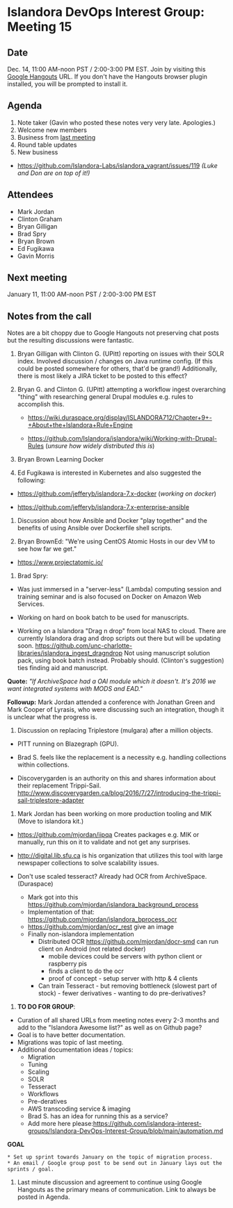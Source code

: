 # Islandora DevOps Interest Group: Meeting 15

## Date

Dec. 14, 11:00 AM-noon PST / 2:00-3:00 PM EST. Join by visiting this [Google Hangouts](https://hangouts.google.com/call/lolbuc2o2jbshdrhgenpazh2sae) URL. If you don't have the Hangouts browser plugin installed, you will be prompted to install it.

## Agenda

1. Note taker (Gavin who posted these notes very very late. Apologies.)
1. Welcome new members
1. Business from [last meeting](https://github.com/islandora-interest-groups/Islandora-DevOps-Interest-Group/blob/main/meetings/14.md)
1. Round table updates
1. New business
  * https://github.com/Islandora-Labs/islandora_vagrant/issues/119
  *(Luke and Don are on top of it!)*

## Attendees
* Mark Jordan
* Clinton Graham
* Bryan Gilligan
* Brad Spry
* Bryan Brown
* Ed Fugikawa
* Gavin Morris

## Next meeting

January 11, 11:00 AM-noon PST / 2:00-3:00 PM EST

## Notes from the call

Notes are a bit choppy due to Google Hangouts not preserving chat posts but the resulting discussions were fantastic.

1. Bryan Gilligan with Clinton G. (UPitt) reporting on issues with their SOLR index. Involved discussion / changes on Java runtime config. (If this could be posted somewhere for others, that'd be grand!) Additionally, there is most likely a JIRA ticket to be posted to this effect?

1. Bryan G. and Clinton G. (UPitt) attempting a workflow ingest overarching "thing" with researching general Drupal modules e.g. rules to accomplish this.
    * https://wiki.duraspace.org/display/ISLANDORA712/Chapter+9+-+About+the+Islandora+Rule+Engine

    * https://github.com/Islandora/islandora/wiki/Working-with-Drupal-Rules (*unsure how widely distributed this is*)

1. Bryan Brown Learning Docker

1. Ed Fugikawa is interested in Kubernetes and also suggested the following:

  * https://github.com/jefferyb/islandora-7.x-docker (*working on docker*)

  * https://github.com/jefferyb/islandora-7.x-enterprise-ansible

1. Discussion about how Ansible and Docker "play together" and the benefits of using Ansible over Dockerfile shell scripts.			

1. Bryan BrownEd: "We're using CentOS Atomic Hosts in our dev VM to see how far we get."

  * https://www.projectatomic.io/

1. Brad Spry:
  * Was just immersed in a "server-less" (Lambda) computing session and training seminar and is also focused on Docker on Amazon Web Services.

  * Working on hard on book batch to be used for manuscripts.

  * Working on a Islandora "Drag n drop" from local NAS to cloud. There are currently Islandora drag and drop scripts out there but will be updating soon. https://github.com/unc-charlotte-libraries/islandora_ingest_dragndrop
  Not using manuscript solution pack, using book batch instead. Probably should. (Clinton's suggestion) ties finding aid and manuscript.

  **Quote:** *"If ArchiveSpace had a OAI module which it doesn't. It's 2016 we want integrated systems with MODS and EAD."*

  **Followup:** Mark Jordan attended a conference with Jonathan Green and Mark Cooper of Lyrasis, who were discussing such an integration, though it is unclear what the progress is.

1. Discussion on replacing Triplestore (mulgara) after a million objects.

  * PITT running on Blazegraph (GPU).

  * Brad S. feels like the replacement is a necessity e.g. handling collections within collections.

  * Discoverygarden is an authority on this and shares information about their replacement Trippi-Sail. http://www.discoverygarden.ca/blog/2016/7/27/introducing-the-trippi-sail-triplestore-adapter

1. Mark Jordan has been working on more production tooling and MIK (Move to islandora kit.)

  * https://github.com/mjordan/iipqa Creates packages e.g. MIK or manually, run this on it to validate and not get any surprises.

  * http://digital.lib.sfu.ca is his organization that utilizes this tool with large newspaper collections to solve scalability issues.

  *	Don't use scaled tesseract? Already had OCR from ArchiveSpace. (Duraspace)
    * Mark got into this https://github.com/mjordan/islandora_background_process
    * Implementation of that: https://github.com/mjordan/islandora_bprocess_ocr
    * https://github.com/mjordan/ocr_rest give an image
    * Finally non-islandora implementation
      * Distributed OCR https://github.com/mjordan/docr-smd can run client on Android (not related docker)
    	 * mobile devices could be servers with python client or raspberry pis
    	 * finds a client to do the ocr
    	 * proof of concept - setup server with http & 4 clients
       * Can train Tesseract - but removing bottleneck (slowest part of stock) - fewer derivatives - wanting to do pre-derivatives?

1. **TO DO FOR GROUP**:

  * Curation of all shared URLs from meeting notes every 2-3 months and add to the "Islandora Awesome list?" as well as on Github page?
  * Goal is to have better documentation.
  * Migrations was topic of last meeting.
  * Additional documentation ideas / topics:
    * Migration
    * Tuning
    * Scaling
    * SOLR
    * Tesseract
    * Workflows			
    * Pre-deratives
    *	AWS transcoding service & imaging
      * Brad S. has an idea for running this as a service?
    * Add more here please:https://github.com/islandora-interest-groups/Islandora-DevOps-Interest-Group/blob/main/automation.md

  **GOAL**

    * Set up sprint towards January on the topic of migration process.
    * An email / Google group post to be send out in January lays out the sprints / goal.
1. Last minute discussion and agreement to continue using Google Hangouts as the primary means of communication. Link to always be posted in Agenda.
